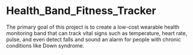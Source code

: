 # Health_Band_Fitness_Tracker
The primary goal of this project is to create a low-cost wearable health monitoring band that can track vital signs such as temperature, heart rate, pulse, and even detect falls and sound an alarm for people with chronic conditions like Down syndrome.
